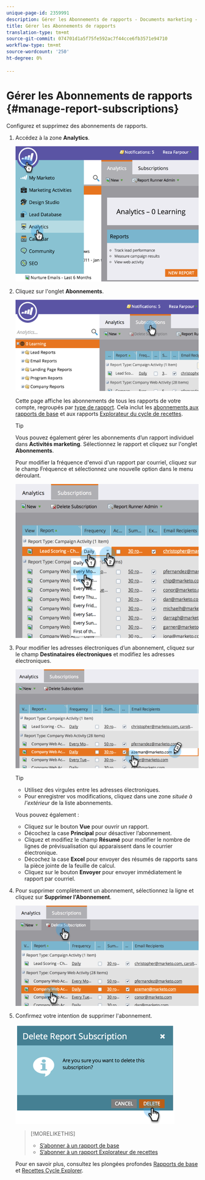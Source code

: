```yaml
---
unique-page-id: 2359991
description: Gérer les Abonnements de rapports - Documents marketing - Documentation sur les produits
title: Gérer les Abonnements de rapports
translation-type: tm+mt
source-git-commit: 074701d1a5f75fe592ac7f44cce6fb3571e94710
workflow-type: tm+mt
source-wordcount: '250'
ht-degree: 0%

---
```



# Gérer les Abonnements de rapports {#manage-report-subscriptions}

Configurez et supprimez des abonnements de rapports.

1. Accédez à la zone **Analytics**.

   ![](assets/image2014-9-16-10-3a35-3a25.png)

1. Cliquez sur l&#39;onglet **Abonnements**.

   ![](assets/image2014-9-16-10-3a35-3a32.png)

   Cette page affiche les abonnements de tous les rapports de votre compte, regroupés par [type de rapport](../../../../product-docs/reporting/basic-reporting/report-types/report-type-overview.md). Cela inclut les [abonnements aux rapports de base](subscribe-to-a-basic-report.md) et aux rapports [Explorateur du cycle de recettes](http://docs.marketo.com/display/docs/revenue+cycle+analytics).

   >[!TIP]
   >
   >Vous pouvez également gérer les abonnements d’un rapport individuel dans **Activités marketing**. Sélectionnez le rapport et cliquez sur l&#39;onglet **Abonnements**.

   Pour modifier la fréquence d&#39;envoi d&#39;un rapport par courriel, cliquez sur le champ Fréquence et sélectionnez une nouvelle option dans le menu déroulant.

   ![](assets/image2014-9-16-10-3a36-3a4.png)

1. Pour modifier les adresses électroniques d’un abonnement, cliquez sur le champ **Destinataires électroniques** et modifiez les adresses électroniques.

   ![](assets/image2014-9-16-10-3a36-3a11.png)

   >[!TIP]
   >
   >
   >    
   >    
   >    * Utilisez des virgules entre les adresses électroniques.
   >    * Pour enregistrer vos modifications, cliquez dans une zone *située à l&#39;extérieur* de la liste abonnements.


   Vous pouvez également :

   * Cliquez sur le bouton **Vue** pour ouvrir un rapport.
   * Décochez la case **Principal** pour désactiver l’abonnement.
   * Cliquez et modifiez le champ **Résumé** pour modifier le nombre de lignes de prévisualisation qui apparaissent dans le courrier électronique.
   * Décochez la case **Excel** pour envoyer des résumés de rapports sans la pièce jointe de la feuille de calcul.
   * Cliquez sur le bouton **Envoyer** pour envoyer immédiatement le rapport par courriel.



1. Pour supprimer complètement un abonnement, sélectionnez la ligne et cliquez sur **Supprimer l&#39;Abonnement**.

   ![](assets/image2014-9-16-10-3a36-3a38.png)

1. Confirmez votre intention de supprimer l&#39;abonnement.

   ![](assets/image2014-9-16-10-3a36-3a43.png)

   >[!MORELIKETHIS]
   >
   >
   >    
   >    
   >    * [S’abonner à un rapport de base](subscribe-to-a-basic-report.md)
   >    * [S’abonner à un rapport Explorateur de recettes](../../../../product-docs/reporting/revenue-cycle-analytics/revenue-explorer/subscribe-to-a-revenue-explorer-report.md)


   Pour en savoir plus, consultez les plongées profondes [Rapports de base](http://docs.marketo.com/display/docs/basic+reporting) et [Recettes Cycle Explorer](http://docs.marketo.com/display/docs/revenue+cycle+analytics).

